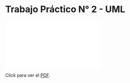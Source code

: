 # Trabajo Práctico N° 2 - UML


<object data="UML Practica 2.pdf" width="700px" height="700px">
    <embed src="UML Practica 2.pdf">
        <p>Click para ver el <a href="UML Practica 2.pdf">PDF</a>.</p>
    </embed>
</object>
